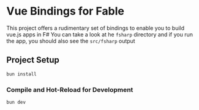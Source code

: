 # Vue Bindings for Fable

This project offers a rudimentary set of bindings to enable you to build vue.js apps in F#
You can take a look at he `fsharp` directory and if you run the app, you should also see the `src/fsharp` output

## Project Setup

```sh
bun install
```

### Compile and Hot-Reload for Development

```sh
bun dev
```
